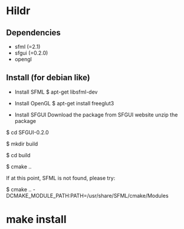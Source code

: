 Hildr
=====

Dependencies
------------

- sfml (=2.1)
- sfgui (=0.2.0)
- opengl

Install (for debian like)
------------

- Install SFML
$ apt-get libsfml-dev

- Install OpenGL
$ apt-get install freeglut3

- Install SFGUI
Download the package from SFGUI website
unzip the package

$ cd SFGUI-0.2.0

$ mkdir build

$ cd build

$ cmake ..

If at this point, SFML is not found, please try:

$ cmake .. -DCMAKE_MODULE_PATH:PATH=/usr/share/SFML/cmake/Modules

# make install

